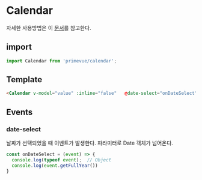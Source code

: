 # Calendar

자세한 사용방법은 이 [문서](https://primefaces.org/primevue/showcase/#/calendar)를 참고한다.

## import

```javascript
import Calendar from 'primevue/calendar';
```

## Template

```html
<Calendar v-model="value" :inline="false"   @date-select="onDateSelect" dateFormat="yy-mm-dd" />
```

## Events

### date-select

날짜가 선택되었을 때 이벤트가 발생한다. 파라미터로 Date 객체가 넘어온다.

```javascript
const onDateSelect = (event) => {
  console.log(typeof event);  // Object 
  console.log(event.getFullYear())
}
```
